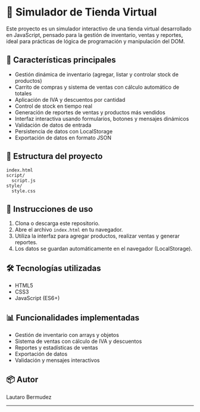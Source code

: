 # 🏪 Simulador de Tienda Virtual

Este proyecto es un simulador interactivo de una tienda virtual desarrollado en JavaScript, pensado para la gestión de inventario, ventas y reportes, ideal para prácticas de lógica de programación y manipulación del DOM.

## 🚀 Características principales
- Gestión dinámica de inventario (agregar, listar y controlar stock de productos)
- Carrito de compras y sistema de ventas con cálculo automático de totales
- Aplicación de IVA y descuentos por cantidad
- Control de stock en tiempo real
- Generación de reportes de ventas y productos más vendidos
- Interfaz interactiva usando formularios, botones y mensajes dinámicos
- Validación de datos de entrada
- Persistencia de datos con LocalStorage
- Exportación de datos en formato JSON

## 📂 Estructura del proyecto
```
index.html
script/
  script.js
style/
  style.css
```

## 📝 Instrucciones de uso
1. Clona o descarga este repositorio.
2. Abre el archivo `index.html` en tu navegador.
3. Utiliza la interfaz para agregar productos, realizar ventas y generar reportes.
4. Los datos se guardan automáticamente en el navegador (LocalStorage).

## 🛠️ Tecnologías utilizadas
- HTML5
- CSS3
- JavaScript (ES6+)

## 📊 Funcionalidades implementadas
- Gestión de inventario con arrays y objetos
- Sistema de ventas con cálculo de IVA y descuentos
- Reportes y estadísticas de ventas
- Exportación de datos
- Validación y mensajes interactivos

## 📦 Autor
Lautaro Bermudez

---
